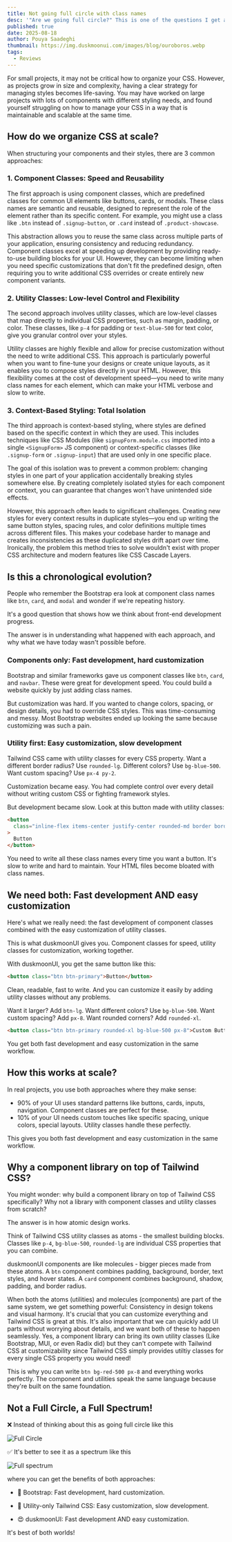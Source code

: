 ```yaml
---
title: Not going full circle with class names
desc: '"Are we going full circle?" This is one of the questions I get asked about when people see component class names and utility classes together.'
published: true
date: 2025-08-18
author: Pouya Saadeghi
thumbnail: https://img.duskmoonui.com/images/blog/ouroboros.webp
tags:
  - Reviews
---
```


<script>
  import Translate from "$components/Translate.svelte"
</script>

For small projects, it may not be critical how to organize your CSS. However, as projects grow in size and complexity, having a clear strategy for managing styles becomes life-saving. You may have worked on large projects with lots of components with different styling needs, and found yourself struggling on how to manage your CSS in a way that is maintainable and scalable at the same time.

## How do we organize CSS at scale?

When structuring your components and their styles, there are 3 common approaches:

### 1. Component Classes: Speed and Reusability

The first approach is using component classes, which are predefined classes for common UI elements like buttons, cards, or modals. These class names are semantic and reusable, designed to represent the role of the element rather than its specific content. For example, you might use a class like `.btn` instead of `.signup-button`, or `.card` instead of `.product-showcase`.

This abstraction allows you to reuse the same class across multiple parts of your application, ensuring consistency and reducing redundancy. Component classes excel at speeding up development by providing ready-to-use building blocks for your UI. However, they can become limiting when you need specific customizations that don't fit the predefined design, often requiring you to write additional CSS overrides or create entirely new component variants.

### 2. Utility Classes: Low-level Control and Flexibility

The second approach involves utility classes, which are low-level classes that map directly to individual CSS properties, such as margin, padding, or color. These classes, like `p-4` for padding or `text-blue-500` for text color, give you granular control over your styles.

Utility classes are highly flexible and allow for precise customization without the need to write additional CSS. This approach is particularly powerful when you want to fine-tune your designs or create unique layouts, as it enables you to compose styles directly in your HTML. However, this flexibility comes at the cost of development speed—you need to write many class names for each element, which can make your HTML verbose and slow to write.

### 3. Context-Based Styling: Total Isolation

The third approach is context-based styling, where styles are defined based on the specific context in which they are used. This includes techniques like CSS Modules (like `signupForm.module.css` imported into a single `<SignupForm>` JS component) or context-specific classes (like `.signup-form` or `.signup-input`) that are used only in one specific place.

The goal of this isolation was to prevent a common problem: changing styles in one part of your application accidentally breaking styles somewhere else. By creating completely isolated styles for each component or context, you can guarantee that changes won't have unintended side effects.

However, this approach often leads to significant challenges. Creating new styles for every context results in duplicate styles—you end up writing the same button styles, spacing rules, and color definitions multiple times across different files. This makes your codebase harder to manage and creates inconsistencies as these duplicated styles drift apart over time. Ironically, the problem this method tries to solve wouldn't exist with proper CSS architecture and modern features like CSS Cascade Layers.

## Is this a chronological evolution?

People who remember the Bootstrap era look at component class names like `btn`, `card`, and `modal` and wonder if we're repeating history.

It's a good question that shows how we think about front-end development progress.

The answer is in understanding what happened with each approach, and why what we have today wasn't possible before.

### Components only: Fast development, hard customization

Bootstrap and similar frameworks gave us component classes like `btn`, `card`, and `navbar`. These were great for development speed. You could build a website quickly by just adding class names.

But customization was hard. If you wanted to change colors, spacing, or design details, you had to override CSS styles. This was time-consuming and messy. Most Bootstrap websites ended up looking the same because customizing was such a pain.

### Utility first: Easy customization, slow development

Tailwind CSS came with utility classes for every CSS property. Want a different border radius? Use `rounded-lg`. Different colors? Use `bg-blue-500`. Want custom spacing? Use `px-4 py-2`.

Customization became easy. You had complete control over every detail without writing custom CSS or fighting framework styles.

But development became slow. Look at this button made with utility classes:

```html
<button
  class="inline-flex items-center justify-center rounded-md border border-transparent bg-indigo-600 px-4 py-2 text-sm font-medium text-white shadow-sm hover:bg-indigo-700 focus:ring-2 focus:ring-indigo-500 focus:ring-offset-2 focus:outline-none disabled:cursor-not-allowed disabled:opacity-50"
>
  Button
</button>
```

You need to write all these class names every time you want a button. It's slow to write and hard to maintain. Your HTML files become bloated with class names.

## We need both: Fast development AND easy customization

Here's what we really need: the fast development of component classes combined with the easy customization of utility classes.

This is what duskmoonUI gives you. Component classes for speed, utility classes for customization, working together.

With duskmoonUI, you get the same button like this:

```html
<button class="btn btn-primary">Button</button>
```

Clean, readable, fast to write. And you can customize it easily by adding utility classes without any problems.

Want it larger? Add `btn-lg`. Want different colors? Use `bg-blue-500`. Want custom spacing? Add `px-8`. Want rounded corners? Add `rounded-xl`.

```html
<button class="btn btn-primary rounded-xl bg-blue-500 px-8">Custom Button</button>
```

You get both fast development and easy customization in the same workflow.

## How this works at scale?

In real projects, you use both approaches where they make sense:

- 90% of your UI uses standard patterns like buttons, cards, inputs, navigation. Component classes are perfect for these.
- 10% of your UI needs custom touches like specific spacing, unique colors, special layouts. Utility classes handle these perfectly.

This gives you both fast development and easy customization in the same workflow.

## Why a component library on top of Tailwind CSS?

You might wonder: why build a component library on top of Tailwind CSS specifically? Why not a library with component classes and utility classes from scratch?

The answer is in how atomic design works.

Think of Tailwind CSS utility classes as atoms - the smallest building blocks. Classes like `p-4`, `bg-blue-500`, `rounded-lg` are individual CSS properties that you can combine.

duskmoonUI components are like molecules - bigger pieces made from these atoms. A `btn` component combines padding, background, border, text styles, and hover states. A `card` component combines background, shadow, padding, and border radius.

When both the atoms (utilities) and molecules (components) are part of the same system, we get something powerful: Consistency in design tokens and visual harmony. It's crucial that you can customize everything and Tailwind CSS is great at this. It's also important that we can quickly add UI parts without worrying about details, and we want both of these to happen seamlessly. Yes, a component library can bring its own utility classes (Like Bootstrap, MUI, or even Radix did) but they can't compete with Tailwind CSS at customizability since Tailwind CSS simply provides utiltiy classes for every single CSS property you would need!

This is why you can write `btn bg-red-500 px-8` and everything works perfectly. The component and utilities speak the same language because they're built on the same foundation.

## Not a Full Circle, a Full Spectrum!

❌ Instead of thinking about this as going full circle like this

![Full Circle](https://img.duskmoonui.com/images/blog/full-circle.webp)

✅ It's better to see it as a spectrum like this

![Full spectrum](https://img.duskmoonui.com/images/blog/spectrum.webp)

where you can get the benefits of both approaches:

- 🤔 Bootstrap: Fast development, hard customization.

- 🤔 Utility-only Tailwind CSS: Easy customization, slow development.

- 😍 duskmoonUI: Fast development AND easy customization.

It's best of both worlds!
